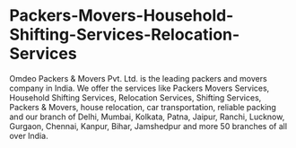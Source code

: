 # Packers-Movers-Household-Shifting-Services-Relocation-Services
Omdeo Packers &amp; Movers Pvt. Ltd. is the leading packers and movers company in India. We offer the services like Packers Movers Services, Household Shifting Services, Relocation Services, Shifting Services, Packers &amp; Movers, house relocation, car transportation, reliable packing and our branch of Delhi, Mumbai, Kolkata, Patna, Jaipur, Ranchi, Lucknow, Gurgaon, Chennai, Kanpur, Bihar, Jamshedpur and more 50 branches of all over India.

